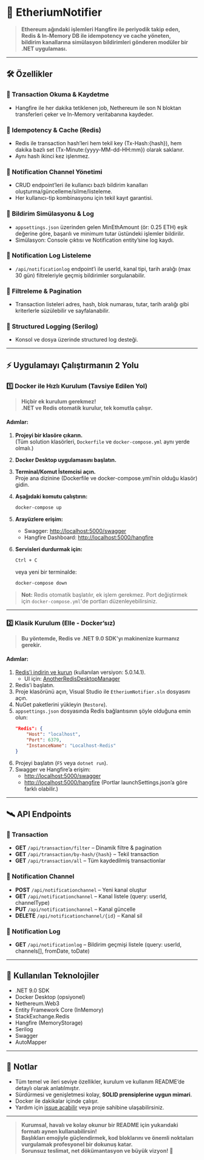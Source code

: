 # 🚀 EtheriumNotifier

> **Ethereum ağındaki işlemleri Hangfire ile periyodik takip eden,  
Redis & In-Memory DB ile idempotency ve cache yöneten,  
bildirim kanallarına simülasyon bildirimleri gönderen modüler bir .NET uygulaması.**

---

## 🛠️ Özellikler

### 🔸 Transaction Okuma & Kaydetme
- Hangfire ile her dakika tetiklenen job, Nethereum ile son N bloktan transferleri çeker ve In-Memory veritabanına kaydeder.

### 🔸 Idempotency & Cache (Redis)
- Redis ile transaction hash’leri hem tekil key (Tx-Hash:{hash}), hem dakika bazlı set (Tx-Minute:{yyyy-MM-dd-HH:mm}) olarak saklanır.
- Aynı hash ikinci kez işlenmez.

### 🔸 Notification Channel Yönetimi
- CRUD endpoint’leri ile kullanıcı bazlı bildirim kanalları oluşturma/güncelleme/silme/listeleme.
- Her kullanıcı-tip kombinasyonu için tekil kayıt garantisi.

### 🔸 Bildirim Simülasyonu & Log
- `appsettings.json` üzerinden gelen MinEthAmount (ör: 0.25 ETH) eşik değerine göre, başarılı ve minimum tutar üstündeki işlemler bildirilir.
- Simülasyon: Console çıktısı ve Notification entity’sine log kaydı.

### 🔸 Notification Log Listeleme
- `/api/notificationlog` endpoint’i ile userId, kanal tipi, tarih aralığı (max 30 gün) filtreleriyle geçmiş bildirimler sorgulanabilir.

### 🔸 Filtreleme & Pagination
- Transaction listeleri adres, hash, blok numarası, tutar, tarih aralığı gibi kriterlerle süzülebilir ve sayfalanabilir.

### 🔸 Structured Logging (Serilog)
- Konsol ve dosya üzerinde structured log desteği.

---

## ⚡ Uygulamayı Çalıştırmanın 2 Yolu

### **1️⃣ Docker ile Hızlı Kurulum (Tavsiye Edilen Yol)**

> **Hiçbir ek kurulum gerekmez!  
.NET ve Redis otomatik kurulur, tek komutla çalışır.**

#### **Adımlar:**

1. **Projeyi bir klasöre çıkarın.**  
   (Tüm solution klasörleri, `Dockerfile` ve `docker-compose.yml` aynı yerde olmalı.)

2. **Docker Desktop uygulamasını başlatın.**

3. **Terminal/Komut İstemcisi açın.**  
   Proje ana dizinine (Dockerfile ve docker-compose.yml’nin olduğu klasör) gidin.

4. **Aşağıdaki komutu çalıştırın:**
    ```bash
    docker-compose up
    ```

5. **Arayüzlere erişim:**
   - Swagger: [http://localhost:5000/swagger](http://localhost:5000/swagger)
   - Hangfire Dashboard: [http://localhost:5000/hangfire](http://localhost:5000/hangfire)

6. **Servisleri durdurmak için:**
    ```bash
    Ctrl + C
    ```
    veya yeni bir terminalde:
    ```bash
    docker-compose down
    ```

> **Not:** Redis otomatik başlatılır, ek işlem gerekmez. Port değiştirmek için `docker-compose.yml`'de portları düzenleyebilirsiniz.

---

### **2️⃣ Klasik Kurulum (Elle - Docker’sız)**

> **Bu yöntemde, Redis ve .NET 9.0 SDK'yı makinenize kurmanız gerekir.**

#### **Adımlar:**

1. [Redis’i indirin ve kurun](https://github.com/tporadowski/redis/releases) (kullanılan versiyon: 5.0.14.1).
   - UI için: [AnotherRedisDesktopManager](https://github.com/qishibo/AnotherRedisDesktopManager/releases)
2. Redis’i başlatın.
3. Proje klasörünü açın, Visual Studio ile `EtheriumNotifier.sln` dosyasını açın.
4. NuGet paketlerini yükleyin (`Restore`).
5. `appsettings.json` dosyasında Redis bağlantısının şöyle olduğuna emin olun:
    ```json
    "Redis": {
        "Host": "localhost",
        "Port": 6379,
        "InstanceName": "Localhost-Redis"
    }
    ```
6. Projeyi başlatın (`F5` veya `dotnet run`).
7. Swagger ve Hangfire’a erişim:
   - [http://localhost:5000/swagger](http://localhost:5000/swagger)
   - [http://localhost:5000/hangfire](http://localhost:5000/hangfire)
   (Portlar launchSettings.json’a göre farklı olabilir.)

---

## 🛰️ API Endpoints

### 🔹 Transaction
- **GET** `/api/transaction/filter` – Dinamik filtre & pagination  
- **GET** `/api/transaction/by-hash/{hash}` – Tekil transaction  
- **GET** `/api/transaction/all` – Tüm kaydedilmiş transactionlar

### 🔹 Notification Channel
- **POST** `/api/notificationchannel` – Yeni kanal oluştur  
- **GET** `/api/notificationchannel` – Kanal listele (query: userId, channelType)  
- **PUT** `/api/notificationchannel` – Kanal güncelle  
- **DELETE** `/api/notificationchannel/{id}` – Kanal sil

### 🔹 Notification Log
- **GET** `/api/notificationlog` – Bildirim geçmişi listele (query: userId, channels[], fromDate, toDate)

---

## 🧩 Kullanılan Teknolojiler

- .NET 9.0 SDK
- Docker Desktop (opsiyonel)
- Nethereum.Web3
- Entity Framework Core (InMemory)
- StackExchange.Redis
- Hangfire (MemoryStorage)
- Serilog
- Swagger
- AutoMapper

---

## 📄 Notlar

- Tüm temel ve ileri seviye özellikler, kurulum ve kullanım README’de detaylı olarak anlatılmıştır.
- Sürdürmesi ve genişletmesi kolay, **SOLID prensiplerine uygun mimari**.
- Docker ile dakikalar içinde çalışır.  
- Yardım için [issue açabilir](https://github.com/) veya proje sahibine ulaşabilirsiniz.

---

> **Kurumsal, havalı ve kolay okunur bir README için yukarıdaki formatı aynen kullanabilirsin!  
Başlıkları emojiyle güçlendirmek, kod bloklarını ve önemli noktaları vurgulamak profesyonel bir dokunuş katar.  
Sorunsuz teslimat, net dökümantasyon ve büyük vizyon! 🚀**
